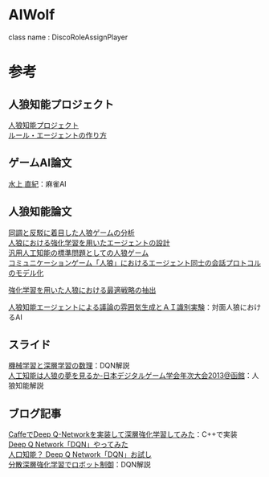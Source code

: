 # AIWolf
class name : DiscoRoleAssignPlayer

# 参考

## 人狼知能プロジェクト
[人狼知能プロジェクト](http://aiwolf.org/2nd-contest/)  
[ルール・エージェントの作り方](http://aiwolf.org/howtowagent/)

## ゲームAI論文
[水上 直紀](http://www.logos.t.u-tokyo.ac.jp/~mizukami/)：麻雀AI

## 人狼知能論文
[同調と反駁に着目した人狼ゲームの分析](https://kaigi.org/jsai/webprogram/2014/pdf/46.pdf)  
[人狼における強化学習を用いたエージェントの設計](https://kaigi.org/jsai/webprogram/2015/pdf/1F2-2.pdf)  
[汎用人工知能の標準問題としての人狼ゲーム](https://kaigi.org/jsai/webprogram/2014/pdf/584.pdf)  
[コミュニケーションゲーム「人狼」におけるエージェント同士の会話プロトコルのモデル化](http://hai-conference.net/hai2013/proceedings/pdf/P19.pdf)  

[強化学習を用いた人狼における最適戦略の抽出](http://ci.nii.ac.jp/naid/170000085948)  

[人狼知能エージェントによる議論の雰囲気生成とＡＩ識別実験](https://www.jstage.jst.go.jp/article/fss/31/0/31_370/_pdf)：対面人狼におけるAI  


## スライド
[機械学習と深層学習の数理](http://www.slideshare.net/RyoNakamura3/ss-61945131)：DQN解説  
[人工知能は人狼の夢を見るか-日本デジタルゲーム学会年次大会2013@函館](http://www.slideshare.net/toritorix/2013-32085938)：人狼知能解説  

## ブログ記事
[CaffeでDeep Q-Networkを実装して深層強化学習してみた](http://d.hatena.ne.jp/muupan/20141021/1413850461)：C++で実装  
[Deep Q Network「DQN」やってみた](http://teemax.hatenablog.com/entry/2015/02/28/DQN%E3%82%84%E3%81%A3%E3%81%A6%E3%81%BF%E3%81%9F)  
[人口知能？ Deep Q Network「DQN」お試し](http://teemax.hatenablog.com/entry/2015/03/19/220118)  
[分散深層強化学習でロボット制御](https://research.preferred.jp/2015/06/distributed-deep-reinforcement-learning/)：DQN解説  

